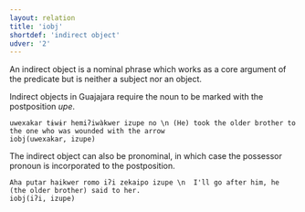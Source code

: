 ```yaml
---
layout: relation
title: 'iobj'
shortdef: 'indirect object'
udver: '2'
---
```


An indirect object is a nominal phrase which works as a core argument of the predicate but is neither a subject nor an object.

Indirect objects in Guajajara require the noun to be marked with the postposition _upe_.

~~~ sdparse
uwexakar tɨwɨr hemiʔiwàkwer izupe no \n (He) took the older brother to the one who was wounded with the arrow
iobj(uwexakar, izupe)
~~~

The indirect object can also be pronominal, in which case the possessor pronoun is incorporated to the postposition.

~~~ sdparse
Aha putar haikwer romo iʔi zekaipo izupe \n  I'll go after him, he (the older brother) said to her.
iobj(iʔi, izupe)
~~~


<!-- Interlanguage links updated So kvě 14 19:03:40 CEST 2022 -->
